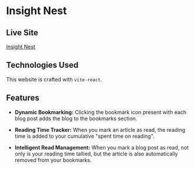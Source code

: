 # Insight Nest

## Live Site

[Insight Nest](https://acoustic-guitar.surge.sh/)

## Technologies Used

This website is crafted with `vite-react`.

## Features

- **Dynamic Bookmarking:** Clicking the bookmark icon present with each blog post adds the blog to the bookmarks section.

- **Reading Time Tracker:** When you mark an article as read, the reading time is added to your cumulative "spent time on reading".

- **Intelligent Read Management:** When you mark a blog post as read, not only is your reading time tallied, but the article is also automatically removed from your bookmarks.
